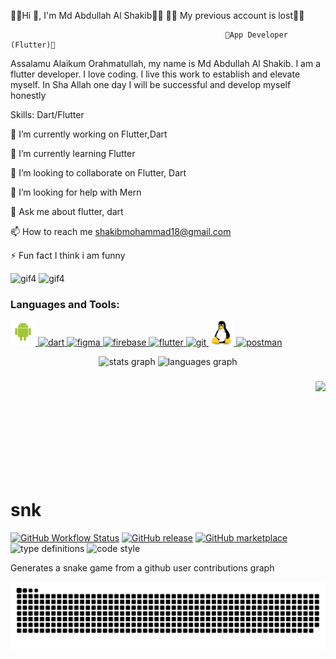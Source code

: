 🖤🖤Hi 👋, I'm Md Abdullah Al Shakib🖤🖤
                                                  🖤🖤 My previous account is lost🖤🖤
                                                                
                                                    🖤App Developer (Flutter)🖤


Assalamu Alaikum Orahmatullah, my name is Md Abdullah Al Shakib. I am a flutter developer. I love coding. I live this work to establish and elevate myself. In Sha Allah one day I will be successful and develop myself honestly

Skills: Dart/Flutter

🔭 I’m currently working on Flutter,Dart

🌱 I’m currently learning Flutter

👯 I’m looking to collaborate on Flutter, Dart

🤝 I’m looking for help with Mern

💬 Ask me about flutter, dart

📫 How to reach me shakibmohammad18@gmail.com

⚡ Fun fact I think i am funny


![gif4](https://media1.giphy.com/media/v1.Y2lkPTc5MGI3NjExOTh0dnNucnV2a2syaWRvd2hzbm1kZWdldWc0Y2VleWh0anQzMzNqOCZlcD12MV9pbnRlcm5hbF9naWZfYnlfaWQmY3Q9Zw/iQ9AEDviZrNZh7mgKe/giphy.gif)
![gif4](https://media2.giphy.com/media/v1.Y2lkPTc5MGI3NjExbjVsN3Z3bHFkMng1ZHdtZXo1OWg0aHJ5djB3ZDYwdWR2eDlxMWZkNyZlcD12MV9pbnRlcm5hbF9naWZfYnlfaWQmY3Q9Zw/iRQ8U9DpBtLl2ZqviC/giphy.gif)


<h3 align="left">Languages and Tools:</h3>
<p align="left"> <a href="https://developer.android.com" target="_blank" rel="noreferrer"> <img src="https://raw.githubusercontent.com/devicons/devicon/master/icons/android/android-original-wordmark.svg" alt="android" width="40" height="40"/> </a> <a href="https://dart.dev" target="_blank" rel="noreferrer"> <img src="https://www.vectorlogo.zone/logos/dartlang/dartlang-icon.svg" alt="dart" width="40" height="40"/> </a> <a href="https://www.figma.com/" target="_blank" rel="noreferrer"> <img src="https://www.vectorlogo.zone/logos/figma/figma-icon.svg" alt="figma" width="40" height="40"/> </a> <a href="https://firebase.google.com/" target="_blank" rel="noreferrer"> <img src="https://www.vectorlogo.zone/logos/firebase/firebase-icon.svg" alt="firebase" width="40" height="40"/> </a> <a href="https://flutter.dev" target="_blank" rel="noreferrer"> <img src="https://www.vectorlogo.zone/logos/flutterio/flutterio-icon.svg" alt="flutter" width="40" height="40"/> </a> <a href="https://git-scm.com/" target="_blank" rel="noreferrer"> <img src="https://www.vectorlogo.zone/logos/git-scm/git-scm-icon.svg" alt="git" width="40" height="40"/> </a> <a href="https://www.linux.org/" target="_blank" rel="noreferrer"> <img src="https://raw.githubusercontent.com/devicons/devicon/master/icons/linux/linux-original.svg" alt="linux" width="40" height="40"/> </a> <a href="https://postman.com" target="_blank" rel="noreferrer"> <img src="https://www.vectorlogo.zone/logos/getpostman/getpostman-icon.svg" alt="postman" width="40" height="40"/> </a> </p>




<div align="center">
  <img src="https://github-readme-stats.vercel.app/api?username=maurodesouza&hide_title=false&hide_rank=false&show_icons=true&include_all_commits=true&count_private=true&disable_animations=false&theme=dracula&locale=en&hide_border=false" height="150" alt="stats graph"  />
  <img src="https://github-readme-stats.vercel.app/api/top-langs?username=maurodesouza&locale=en&hide_title=false&layout=compact&card_width=320&langs_count=5&theme=dracula&hide_border=false" height="150" alt="languages graph"  />
</div>

###


<img align="right" height="150" src="https://i.imgflip.com/65efzo.gif"  />



###

<br clear="both">

# snk

[![GitHub Workflow Status](https://img.shields.io/github/actions/workflow/status/platane/platane/main.yml?label=action&style=flat-square)](https://github.com/Platane/Platane/actions/workflows/main.yml)
[![GitHub release](https://img.shields.io/github/release/platane/snk.svg?style=flat-square)](https://github.com/platane/snk/releases/latest)
[![GitHub marketplace](https://img.shields.io/badge/marketplace-snake-blue?logo=github&style=flat-square)](https://github.com/marketplace/actions/generate-snake-game-from-github-contribution-grid)
![type definitions](https://img.shields.io/npm/types/typescript?style=flat-square)
![code style](https://img.shields.io/badge/code_style-prettier-ff69b4.svg?style=flat-square)

Generates a snake game from a github user contributions graph

<picture>
  <source
    media="(prefers-color-scheme: dark)"
    srcset="https://raw.githubusercontent.com/platane/snk/output/github-contribution-grid-snake-dark.svg"
  />
  <source
    media="(prefers-color-scheme: light)"
    srcset="https://raw.githubusercontent.com/platane/snk/output/github-contribution-grid-snake.svg"
  />
  <img
    alt="github contribution grid snake animation"
    src="https://raw.githubusercontent.com/platane/snk/output/github-contribution-grid-snake.svg"
  />
</picture>
